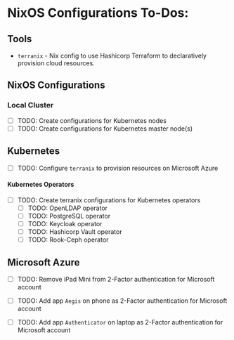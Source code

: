 # NixOS Configurations To-Dos:

## Tools

- `terranix` - Nix config to use Hashicorp Terraform to declaratively provision cloud resources.

## NixOS Configurations

### Local Cluster

- [ ] TODO: Create configurations for Kubernetes nodes
- [ ] TODO: Create configurations for Kubernetes master node(s)

## Kubernetes

- [ ] TODO: Configure `terranix` to provision resources on Microsoft Azure

#### Kubernetes Operators

- [ ] TODO: Create terranix configurations for Kubernetes operators
  - [ ] TODO: OpenLDAP operator
  - [ ] TODO: PostgreSQL operator
  - [ ] TODO: Keycloak operator
  - [ ] TODO: Hashicorp Vault operator
  - [ ] TODO: Rook-Ceph operator

## Microsoft Azure

- [ ] TODO: Remove iPad Mini from 2-Factor authentication for Microsoft account
- [ ] TODO: Add app `Aegis` on phone as 2-Factor authentication for Microsoft account
- [ ] TODO: Add app `Authenticator` on laptop as 2-Factor authentication for Microsoft account

